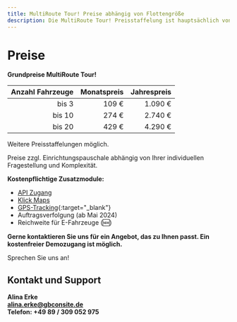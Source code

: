 ```yaml
---
title: MultiRoute Tour! Preise abhängig von Flottengröße
description: Die MultiRoute Tour! Preisstaffelung ist hauptsächlich von der Größe Ihrer Flotte abhängig. Kontaktieren Sie uns für ein individuelles Angebot.
---
```


# Preise 


**Grundpreise MultiRoute Tour!**

| **Anzahl Fahrzeuge** | **Monatspreis** | **Jahrespreis** |
|----------------:|------------------:|------------------:|
|        bis 3 |             109 € |           1.090 € |
|       bis 10 |             274 € |           2.740 € |
|       bis 20 |             429 € |           4.290 € |


Weitere Preisstaffelungen möglich.

Preise zzgl. Einrichtungspauschale abhängig von Ihrer individuellen Fragestellung und Komplexität.


**Kostenpflichtige Zusatzmodule:**

- [API Zugang](https://tour.multiroute.de/handbuch/api-intro/)
- [Klick Maps](https://tour.multiroute.de/handbuch/zusatzmodule/#klickbare-karte)
- [GPS-Tracking](https://tour.multiroute.de/handbuch/zusatzmodule/#tracking){:target="_blank"}
- Auftragsverfolgung (ab Mai 2024)
- Reichweite für E-Fahrzeuge (🆕)

**Gerne kontaktieren Sie uns für ein Angebot, das zu Ihnen passt. Ein kostenfreier Demozugang ist möglich.**


Sprechen Sie uns an! 

## Kontakt und Support
**Alina Erke<br>
[alina.erke@gbconsite.de](mailto:alina.erke@gbconsite.de)<br>
Telefon: +49 89 / 309 052 975**
